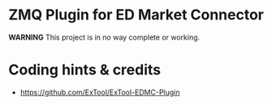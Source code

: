 ZMQ Plugin for ED Market Connector
==================================

__WARNING__ This project is in no way complete or working.


# Coding hints & credits
* https://github.com/ExTool/ExTool-EDMC-Plugin